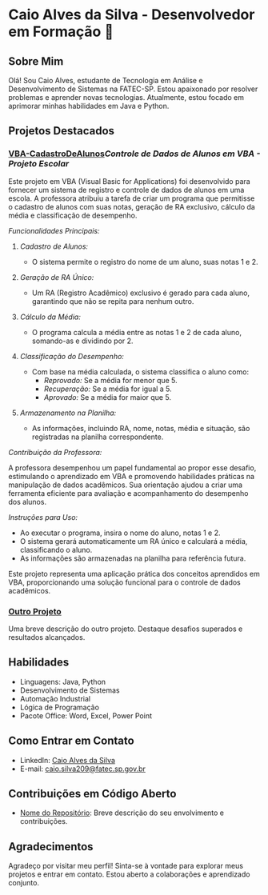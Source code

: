 # Caio Alves da Silva - Desenvolvedor em Formação 🚀

## Sobre Mim
Olá! Sou Caio Alves, estudante de Tecnologia em Análise e Desenvolvimento de Sistemas na FATEC-SP. Estou apaixonado por resolver problemas e aprender novas tecnologias. Atualmente, estou focado em aprimorar minhas habilidades em Java e Python.

## Projetos Destacados
### [VBA-CadastroDeAlunos](https://github.com/CaioBusinessLevel/VBA)*Controle de Dados de Alunos em VBA - Projeto Escolar*

Este projeto em VBA (Visual Basic for Applications) foi desenvolvido para fornecer um sistema de registro e controle de dados de alunos em uma escola. A professora atribuiu a tarefa de criar um programa que permitisse o cadastro de alunos com suas notas, geração de RA exclusivo, cálculo da média e classificação de desempenho.

*Funcionalidades Principais:*

1. *Cadastro de Alunos:*
   - O sistema permite o registro do nome de um aluno, suas notas 1 e 2.

2. *Geração de RA Único:*
   - Um RA (Registro Acadêmico) exclusivo é gerado para cada aluno, garantindo que não se repita para nenhum outro.

3. *Cálculo da Média:*
   - O programa calcula a média entre as notas 1 e 2 de cada aluno, somando-as e dividindo por 2.

4. *Classificação do Desempenho:*
   - Com base na média calculada, o sistema classifica o aluno como:
      - *Reprovado:* Se a média for menor que 5.
      - *Recuperação:* Se a média for igual a 5.
      - *Aprovado:* Se a média for maior que 5.

5. *Armazenamento na Planilha:*
   - As informações, incluindo RA, nome, notas, média e situação, são registradas na planilha correspondente.

*Contribuição da Professora:*

A professora desempenhou um papel fundamental ao propor esse desafio, estimulando o aprendizado em VBA e promovendo habilidades práticas na manipulação de dados acadêmicos. Sua orientação ajudou a criar uma ferramenta eficiente para avaliação e acompanhamento do desempenho dos alunos.

*Instruções para Uso:*
- Ao executar o programa, insira o nome do aluno, notas 1 e 2.
- O sistema gerará automaticamente um RA único e calculará a média, classificando o aluno.
- As informações são armazenadas na planilha para referência futura.

Este projeto representa uma aplicação prática dos conceitos aprendidos em VBA, proporcionando uma solução funcional para o controle de dados acadêmicos.

### [Outro Projeto](link_do_outro_projeto)
Uma breve descrição do outro projeto. Destaque desafios superados e resultados alcançados.

## Habilidades
- Linguagens: Java, Python
- Desenvolvimento de Sistemas
- Automação Industrial
- Lógica de Programação
- Pacote Office: Word, Excel, Power Point

## Como Entrar em Contato
- LinkedIn: [Caio Alves da Silva](https://www.linkedin.com/in/caio-alves-993364212)
- E-mail: caio.silva209@fatec.sp.gov.br

## Contribuições em Código Aberto
- [Nome do Repositório](link_do_repositorio): Breve descrição do seu envolvimento e contribuições.

## Agradecimentos
Agradeço por visitar meu perfil! Sinta-se à vontade para explorar meus projetos e entrar em contato. Estou aberto a colaborações e aprendizado conjunto.
